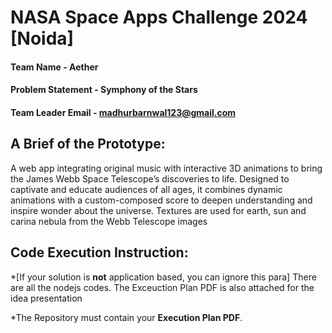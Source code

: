 # NASA Space Apps Challenge 2024 [Noida]

#### Team Name - Aether
#### Problem Statement - Symphony of the Stars
#### Team Leader Email - madhurbarnwal123@gmail.com

## A Brief of the Prototype:
A web app integrating original music with interactive 3D animations to bring the James Webb Space Telescope’s discoveries to life.  Designed to captivate and educate audiences of all ages, it combines dynamic animations with a custom-composed score to deepen understanding and inspire wonder about the universe.
Textures are used for earth, sun and carina nebula from the Webb Telescope images
## Code Execution Instruction:
  *[If your solution is **not** application based, you can ignore this para]
  There are all the nodejs codes. The Exceuction Plan PDF is also attached for the idea presentation
  
 *The Repository must contain your **Execution Plan PDF**.
